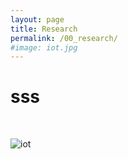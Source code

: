```yaml
---
layout: page
title: Research
permalink: /00_research/
#image: iot.jpg
---
```

<h1>sss</h1> <br>


![iot]({{site.baseurl}}/images/iot.jpg)
